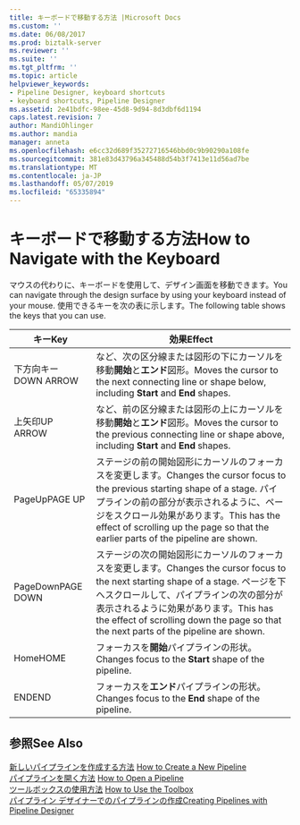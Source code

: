 ```yaml
---
title: キーボードで移動する方法 |Microsoft Docs
ms.custom: ''
ms.date: 06/08/2017
ms.prod: biztalk-server
ms.reviewer: ''
ms.suite: ''
ms.tgt_pltfrm: ''
ms.topic: article
helpviewer_keywords:
- Pipeline Designer, keyboard shortcuts
- keyboard shortcuts, Pipeline Designer
ms.assetid: 2e41bdfc-98ee-45d8-9d94-8d3dbf6d1194
caps.latest.revision: 7
author: MandiOhlinger
ms.author: mandia
manager: anneta
ms.openlocfilehash: e6cc32d689f35272716546bbd0c9b90290a108fe
ms.sourcegitcommit: 381e83d43796a345488d54b3f7413e11d56ad7be
ms.translationtype: MT
ms.contentlocale: ja-JP
ms.lasthandoff: 05/07/2019
ms.locfileid: "65335894"
---
```

# <a name="how-to-navigate-with-the-keyboard"></a><span data-ttu-id="4ea85-102">キーボードで移動する方法</span><span class="sxs-lookup"><span data-stu-id="4ea85-102">How to Navigate with the Keyboard</span></span>
<span data-ttu-id="4ea85-103">マウスの代わりに、キーボードを使用して、デザイン画面を移動できます。</span><span class="sxs-lookup"><span data-stu-id="4ea85-103">You can navigate through the design surface by using your keyboard instead of your mouse.</span></span> <span data-ttu-id="4ea85-104">使用できるキーを次の表に示します。</span><span class="sxs-lookup"><span data-stu-id="4ea85-104">The following table shows the keys that you can use.</span></span>  
  
|<span data-ttu-id="4ea85-105">キー</span><span class="sxs-lookup"><span data-stu-id="4ea85-105">Key</span></span>|<span data-ttu-id="4ea85-106">効果</span><span class="sxs-lookup"><span data-stu-id="4ea85-106">Effect</span></span>|  
|---------|------------|  
|<span data-ttu-id="4ea85-107">下方向キー</span><span class="sxs-lookup"><span data-stu-id="4ea85-107">DOWN ARROW</span></span>|<span data-ttu-id="4ea85-108">など、次の区分線または図形の下にカーソルを移動**開始**と**エンド**図形。</span><span class="sxs-lookup"><span data-stu-id="4ea85-108">Moves the cursor to the next connecting line or shape below, including **Start** and **End** shapes.</span></span>|  
|<span data-ttu-id="4ea85-109">上矢印</span><span class="sxs-lookup"><span data-stu-id="4ea85-109">UP ARROW</span></span>|<span data-ttu-id="4ea85-110">など、前の区分線または図形の上にカーソルを移動**開始**と**エンド**図形。</span><span class="sxs-lookup"><span data-stu-id="4ea85-110">Moves the cursor to the previous connecting line or shape above, including **Start** and **End** shapes.</span></span>|  
|<span data-ttu-id="4ea85-111">PageUp</span><span class="sxs-lookup"><span data-stu-id="4ea85-111">PAGE UP</span></span>|<span data-ttu-id="4ea85-112">ステージの前の開始図形にカーソルのフォーカスを変更します。</span><span class="sxs-lookup"><span data-stu-id="4ea85-112">Changes the cursor focus to the previous starting shape of a stage.</span></span> <span data-ttu-id="4ea85-113">パイプラインの前の部分が表示されるように、ページをスクロール効果があります。</span><span class="sxs-lookup"><span data-stu-id="4ea85-113">This has the effect of scrolling up the page so that the earlier parts of the pipeline are shown.</span></span>|  
|<span data-ttu-id="4ea85-114">PageDown</span><span class="sxs-lookup"><span data-stu-id="4ea85-114">PAGE DOWN</span></span>|<span data-ttu-id="4ea85-115">ステージの次の開始図形にカーソルのフォーカスを変更します。</span><span class="sxs-lookup"><span data-stu-id="4ea85-115">Changes the cursor focus to the next starting shape of a stage.</span></span> <span data-ttu-id="4ea85-116">ページを下へスクロールして、パイプラインの次の部分が表示されるように効果があります。</span><span class="sxs-lookup"><span data-stu-id="4ea85-116">This has the effect of scrolling down the page so that the next parts of the pipeline are shown.</span></span>|  
|<span data-ttu-id="4ea85-117">Home</span><span class="sxs-lookup"><span data-stu-id="4ea85-117">HOME</span></span>|<span data-ttu-id="4ea85-118">フォーカスを**開始**パイプラインの形状。</span><span class="sxs-lookup"><span data-stu-id="4ea85-118">Changes focus to the **Start** shape of the pipeline.</span></span>|  
|<span data-ttu-id="4ea85-119">END</span><span class="sxs-lookup"><span data-stu-id="4ea85-119">END</span></span>|<span data-ttu-id="4ea85-120">フォーカスを**エンド**パイプラインの形状。</span><span class="sxs-lookup"><span data-stu-id="4ea85-120">Changes focus to the **End** shape of the pipeline.</span></span>|  
  
## <a name="see-also"></a><span data-ttu-id="4ea85-121">参照</span><span class="sxs-lookup"><span data-stu-id="4ea85-121">See Also</span></span>  
 <span data-ttu-id="4ea85-122">[新しいパイプラインを作成する方法](../core/how-to-create-a-new-pipeline.md) </span><span class="sxs-lookup"><span data-stu-id="4ea85-122">[How to Create a New Pipeline](../core/how-to-create-a-new-pipeline.md) </span></span>  
 <span data-ttu-id="4ea85-123">[パイプラインを開く方法](../core/how-to-open-a-pipeline.md) </span><span class="sxs-lookup"><span data-stu-id="4ea85-123">[How to Open a Pipeline](../core/how-to-open-a-pipeline.md) </span></span>  
 <span data-ttu-id="4ea85-124">[ツールボックスの使用方法](../core/how-to-use-the-toolbox.md) </span><span class="sxs-lookup"><span data-stu-id="4ea85-124">[How to Use the Toolbox](../core/how-to-use-the-toolbox.md) </span></span>  
 [<span data-ttu-id="4ea85-125">パイプライン デザイナーでのパイプラインの作成</span><span class="sxs-lookup"><span data-stu-id="4ea85-125">Creating Pipelines with Pipeline Designer</span></span>](../core/creating-pipelines-with-pipeline-designer.md)